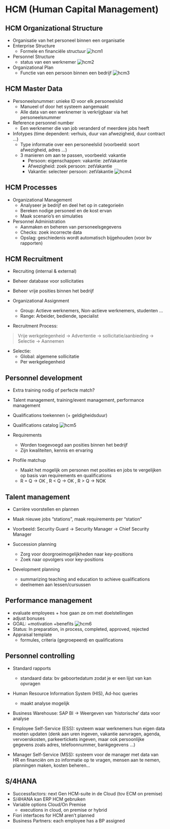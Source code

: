 # HCM (Human Capital Management)
## HCM Organizational Structure
- Organisatie van het personeel binnen een organisatie
- Enterprise Structure
	- Formele en financiële structuur
![hcm1](afb/hcm1.png)
- Personnel Structure
	- status van een werknemer
![hcm2](afb/hcm2.png)
- Organizational Plan
	- Functie van een persoon binnen een bedrijf
![hcm3](afb/hcm3.png)
## HCM Master Data
- Personeelsnummer: unieke ID voor elk personeelslid
	- Manueel of door het systeem aangemaakt
	- Alle data van een werknemer is verkrijgbaar via het personeelsnummer
- Reference personnel number
	- Een werknemer die van job veranderd of meerdere jobs heeft
- Infotypes (time dependent: verhuis, duur van afwezigheid, duur contract …)
	- Type informatie over een personeelslid (voorbeeld: soort afwezigheid, adres ...)
	- 3 manieren om aan te passen, voorbeeld: vakantie
		- Persoon: eigenschappen: vakantie: zetVakantie
		- Afwezigheid: zoek persoon: zetVakantie
		- Vakantie: selecteer persoon: zetVakantie
![hcm4](afb/hcm4.png)
## HCM Processes
- Organizational Management
	- Analyseer je bedrijf en deel het op in categorieën
	- Bereken nodige personeel en de kost ervan
	- Maak scenario’s en simulaties
- Personnel Administration
	- Aanmaken en beheren van personeelsgegevens
	- Checks: zoek incorrecte data
	- Opslag: geschiedenis wordt automatisch bijgehouden (voor bv rapporten)
## HCM Recruitment
- Recruiting (internal & external)
- Beheer database voor sollicitaties
- Beheer vrije posities binnen het bedrijf

- Organizational Assignment
	- Group: Actieve werknemers, Non-actieve werknemers, studenten …
	- Range: Arbeider, bediende, specialist

- Recruitment Process:
> Vrije werkgelegenheid -> Advertentie -> sollicitatie/aanbieding -> Selectie -> Aannemen

- Selectie: 
    - Global: algemene sollicitatie
    - Per werkgelegenheid

## Personnel development
- Extra training nodig of perfecte match?
- Talent management, training/event management, performance management
- Qualifications toekennen (+ geldigheidsduur)

- Qualifications catalog
![hcm5](afb/hcm5.png)
- Requirements
    - Worden toegevoegd aan posities binnen het bedrijf
    - Zijn kwaliteiten, kennis en ervaring

- Profile matchup
    - Maakt het mogelijk om personen met posities en jobs te vergelijken op basis van requirements en qualifications
    - R = Q -> OK , R < Q -> OK , R > Q -> NOK
## Talent management
- Carrière voorstellen en plannen
- Maak nieuwe jobs “stations”, maak requirements per “station”
- Voorbeeld: Security Guard -> Security Manager -> Chief Security Manager

- Succession planning
	- Zorg voor doorgroeimogelijkheden naar key-positions
	- Zoek naar opvolgers voor key-positions

- Development planning
	- summarizing teaching and education to achieve qualifications
	- deelnemen aan lessen/cursussen

## Performance management
- evaluate employees + hoe gaan ze om met doelstellingen
- adjust bonuses
- GOAL: +motivation +benefits
![hcm6](afb/hcm6.png)
- Status: In preparation, in process, completed, approved, rejected
- Appraisal template
	- formules, criteria (gegroepeerd) en qualifications
## Personnel controlling
- Standard rapports
	- standaard data: bv geboortedatum zodat je er een lijst van kan opvragen

- Human Resource Information System (HIS), Ad-hoc queries
	- maakt analyse mogelijk

- Business Warehouse: SAP BI -> Weergeven van ‘historische’ data voor analyse

- Employee Self-Service (ESS): systeem waar werknemers hun eigen data moeten updaten
(denk aan uren ingeven, vakantie aanvragen, agenda, vervoerskosten, parkeertickets ingeven, maar ook persoonlijke gegevens zoals adres, telefoonnummer, bankgegevens ...)

- Manager Self-Service (MSS): systeem voor de manager met data van HR en financiën om zo informatie op te vragen, mensen aan te nemen, planningen maken, kosten beheren…
## S/4HANA
- Successfactors: next Gen HCM-suite in de Cloud (tov ECM on premise)
- S/4HANA kan ERP HCM gebruiken
- Variable options Cloud/On Premise
	- executions in cloud, on premise or hybrid
- Fiori interfaces for HCM aren’t planned
- Business Partners: each employee has a BP assigned
